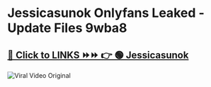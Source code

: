 
 # Jessicasunok Onlyfans Leaked - Update Files 9wba8

## <h2><a href="https://clipsfans.com/Jessicasunok&ref=git">🔗 Click to LINKS ⏩⏩ 👉 🟢 Jessicasunok </a></h2>

<a href="https://clipsfans.com/Jessicasunok&ref=git" rel="nofollow" data-target="animated-image.originalLink"><img src="https://i.ibb.co.com/xMMVF88/686577567.gif" alt="Viral Video Original" style="max-width: 100%; display: inline-block;" data-target="animated-image.originalImage"></a>

